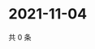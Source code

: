 # 2021-11-04

共 0 条

<!-- BEGIN WEIBO -->
<!-- 最后更新时间 Thu Nov 04 2021 03:11:38 GMT+0800 (China Standard Time) -->

<!-- END WEIBO -->
